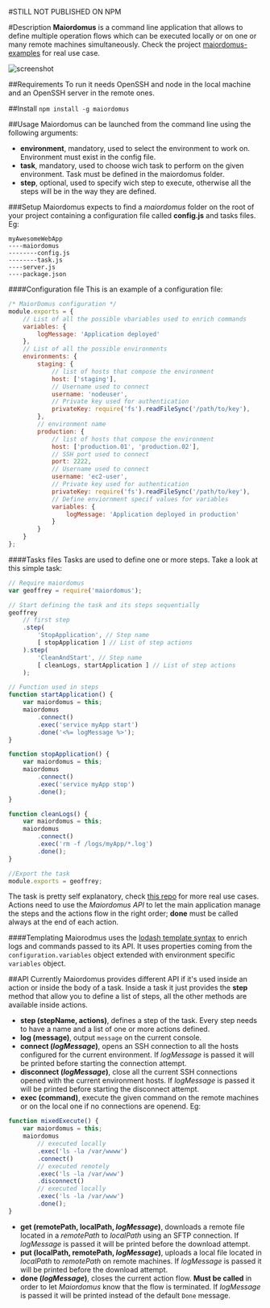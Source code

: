 #STILL NOT PUBLISHED ON NPM

#Description
**Maiordomus** is a command line application that allows to define multiple operation flows which can be executed locally or on one or many remote machines simultaneously.
Check the project [maiordomus-examples](https://github.com/NinjaTux/maiordomus-examples) for real use case.

<img src="https://raw.githubusercontent.com/NinjaTux/maiordomus/master/screenshot.png" alt="screenshot" />

##Requirements
To run it needs OpenSSH and node in the local machine and an OpenSSH server in the remote ones.

##Install
`npm install -g maiordomus`

##Usage
Maiordomus can be launched from the command line using the following arguments:

* **environment**, mandatory, used to select the environment to work on. Environment must exist in the config file.
* **task**, mandatory, used to choose wich task to perform on the given environment. Task must be defined in the maiordomus folder.
* **step**, optional, used to specify wich step to execute, otherwise all the steps will be in the way they are defined.

###Setup
Maiordomus expects to find a *maiordomus* folder on the root of your project containing a configuration file called **config.js** and tasks files. Eg:

```
myAwesomeWebApp
----maiordomus
--------config.js
--------task.js
----server.js
----package.json
```

####Configuration file
This is an example of a configuration file:

```js
/* MaiorDomus configuration */
module.exports = {
    // List of all the possible vbariables used to enrich commands
    variables: {
        logMessage: 'Application deployed'
    },
    // List of all the possible environments
    environments: {
        staging: {
            // list of hosts that compose the environment
            host: ['staging'],
            // Username used to connect
            username: 'nodeuser',
            // Private key used for authentication
            privateKey: require('fs').readFileSync('/path/to/key'),
        },
    	// environment name
        production: {
        	// list of hosts that compose the environment
            host: ['production.01', 'production.02'],
            // SSH port used to connect
            port: 2222,
            // Username used to connect
            username: 'ec2-user',
            // Private key used for authentication
            privateKey: require('fs').readFileSync('/path/to/key'),
            // Define enviornment specif values for variables
            variables: {
                logMessage: 'Application deployed in production'
            }
        }
    }
};

```

####Tasks files
Tasks are used to define one or more steps. Take a look at this simple task:

```js
// Require maiordomus
var geoffrey = require('maiordomus');

// Start defining the task and its steps sequentially
geoffrey
    // first step
    .step(
        'StopApplication', // Step name
        [ stopApplication ] // List of step actions
    ).step(
        'CleanAndStart', // Step name
        [ cleanLogs, startApplication ] // List of step actions
    );

// Function used in steps
function startApplication() {
    var maiordomus = this;
    maiordomus
        .connect()
        .exec('service myApp start')
        .done('<%= logMessage %>');
}

function stopApplication() {
    var maiordomus = this;
    maiordomus
        .connect()
        .exec('service myApp stop')
        .done();
}

function cleanLogs() {
    var maiordomus = this;
    maiordomus
        .connect()
        .exec('rm -f /logs/myApp/*.log')
        .done();
}

//Export the task
module.exports = geoffrey;
```

The task is pretty self explanatory, check [this repo](https://github.com/NinjaTux/maiordomus-examples) for more real use cases.
Actions need to use the _Maiordomus API_ to let the main application manage the steps and the actions flow in the right order; **done** must be called always at the end of each action.

####Templating
Maiorodmus uses the [lodash template syntax](http://lodash.com/docs#template) to enrich logs and commands passed to its API. It uses properties coming from the ```configuration.variables``` object extended with
environment specific ```variables``` object.

##API
Currently Maiordomus provides different API if it's used inside an action or inside the body of a task.
Inside a task it just provides the **step** method that allow you to define a list of steps, all the other methods are available inside actions.

* **step (stepName, actions)**, defines a step of the task. Every step needs to have a name and a list of one or more actions defined.
* **log (message)**, output ```message``` on the current console.
* **connect (_logMessage_)**, opens an SSH connection to all the hosts configured for the current environment. If *logMessage* is passed it will be printed before starting the connection attempt.
* **disconnect (_logMessage_)**, close all the current SSH connections opened with the current environment hosts.  If *logMessage* is passed it will be printed before starting the disconnect attempt.
* **exec (command)**, execute the given command on the remote machines or on the local one if no connections are openend. Eg:

```js
function mixedExecute() {
    var maiordomus = this;
    maiordomus
        // executed locally
        .exec('ls -la /var/wwww')
        .connect()
        // executed remotely
        .exec('ls -la /var/www')
        .disconnect()
        // executed locally
        .exec('ls -la /var/www')
        .done();
}
```
* **get (remotePath, localPath, _logMessage_)**, downloads a remote file located in a *remotePath* to *localPath* using an SFTP connection. If *logMessage* is passed it will be printed before the download attempt.
* **put (localPath, remotePath, _logMessage_)**, uploads a local file located in *localPath* to *remotePath* on remote machines. If *logMessage* is passed it will be printed before the download attempt.
* **done (_logMessage_)**, closes the current action flow. **Must be called** in order to let *Maiordomus* know that the flow is terminated. If *logMessage* is passed it will be printed instead of the default ```Done``` message.
